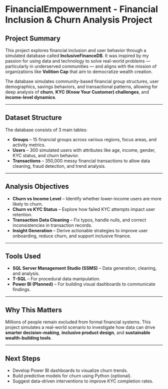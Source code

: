 # FinancialEmpowernment - Financial Inclusion & Churn Analysis Project

##  Project Summary

This project explores financial inclusion and user behavior through a simulated database called **InclusiveFinanceDB**. It was inspired by my passion for using data and technology to solve real-world problems — particularly in underserved communities — and aligns with the mission of organizations like **Volition Cap** that aim to democratize wealth creation.

The database simulates community-based financial group structures, user demographics, savings behaviors, and transactional patterns, allowing for deep analysis of **churn**, **KYC (Know Your Customer) challenges**, and **income-level dynamics**.

---

##  Dataset Structure

The database consists of 3 main tables:

- **Groups** – 15 financial groups across various regions, focus areas, and activity metrics.
- **Users** – 300 simulated users with attributes like age, income, gender, KYC status, and churn behavior.
- **Transactions** – 350,000 messy financial transactions to allow data cleaning, fraud detection, and trend analysis.

---

##  Analysis Objectives

- **Churn vs Income Level** – Identify whether lower-income users are more likely to churn.
- **Churn vs KYC Status** – Explore how failed KYC attempts impact user retention.
- **Transaction Data Cleaning** – Fix typos, handle nulls, and correct inconsistencies in transaction records.
- **Insight Generation** – Derive actionable strategies to improve user onboarding, reduce churn, and support inclusive finance.

---

##  Tools Used

- **SQL Server Management Studio (SSMS)** – Data generation, cleaning, and analysis.
- **T-SQL** – For procedural data manipulation.
- **Power BI (Planned)** – For building visual dashboards to communicate findings.

---

##  Why This Matters

Millions of people remain excluded from formal financial systems. This project simulates a real-world scenario to investigate how data can drive **smarter decision-making**, **inclusive product design**, and **sustainable wealth-building tools**.

---

##  Next Steps

- Develop Power BI dashboards to visualize churn trends.
- Build predictive models for churn using Python (optional).
- Suggest data-driven interventions to improve KYC completion rates.



